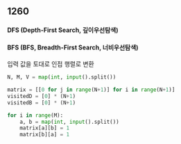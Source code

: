 ## 1260

#### DFS (Depth-First Search, 깊이우선탐색)
#### BFS (BFS, Breadth-First Search, 너비우선탐색)

입력 값을 토대로 인접 행렬로 변환

```python
N, M, V = map(int, input().split())

matrix = [[0 for j in range(N+1)] for i in range(N+1)]
visitedD = [0] * (N+1)
visitedB = [0] * (N+1)

for i in range(M):
    a, b = map(int, input().split())
    matrix[a][b] = 1
    matrix[b][a] = 1
```


